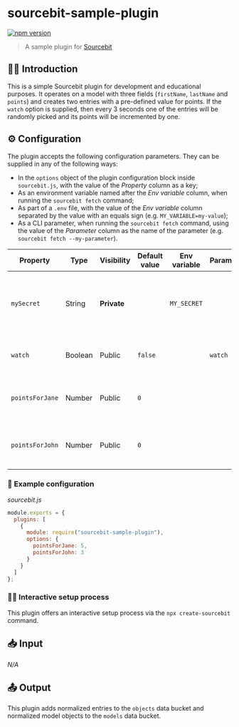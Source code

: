 # sourcebit-sample-plugin

[![npm version](https://badge.fury.io/js/sourcebit-sample-plugin.svg)](https://badge.fury.io/js/sourcebit-sample-plugin)

> A sample plugin for [Sourcebit](https://github.com/stackbithq/sourcebit)

## 👩‍🏫 Introduction

This is a simple Sourcebit plugin for development and educational purposes. It operates on a model with three fields (`firstName`, `lastName` and `points`) and creates two entries with a pre-defined value for points. If the `watch` option is supplied, then every 3 seconds one of the entries will be randomly picked and its points will be incremented by one.

## ⚙️ Configuration

The plugin accepts the following configuration parameters. They can be supplied in any of the following ways:

- In the `options` object of the plugin configuration block inside `sourcebit.js`, with the value of the _Property_ column as a key;
- As an environment variable named after the _Env variable_ column, when running the `sourcebit fetch` command;
- As part of a `.env` file, with the value of the _Env variable_ column separated by the value with an equals sign (e.g. `MY_VARIABLE=my-value`);
- As a CLI parameter, when running the `sourcebit fetch` command, using the value of the _Parameter_ column as the name of the parameter (e.g. `sourcebit fetch --my-parameter`).

| Property        | Type    | Visibility  | Default value | Env variable | Parameter | Description                                                                         |
| --------------- | ------- | ----------- | ------------- | ------------ | --------- | ----------------------------------------------------------------------------------- |
| `mySecret`      | String  | **Private** |               | `MY_SECRET`  |           | A secret value. Not actually used by the plugin, purely for demonstration purposes. |
| `watch`         | Boolean | Public      | `false`       |              | `watch`   | Whether to update entries on a regular interval.                                    |
| `pointsForJane` | Number  | Public      | `0`           |              |           | The initial number of points assigned to Jane                                       |
| `pointsForJohn` | Number  | Public      | `0`           |              |           | The initial number of points assigned to John                                       |

### 👀 Example configuration

_sourcebit.js_

```js
module.exports = {
  plugins: [
    {
      module: require("sourcebit-sample-plugin"),
      options: {
        pointsForJane: 5,
        pointsForJohn: 3
      }
    }
  ]
};
```

### 🧞‍♂️ Interactive setup process

This plugin offers an interactive setup process via the `npx create-sourcebit` command.

## 📥 Input

_N/A_

## 📤 Output

This plugin adds normalized entries to the `objects` data bucket and normalized model objects to the `models` data bucket.
